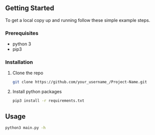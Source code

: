 <!-- GETTING STARTED -->

## Getting Started

To get a local copy up and running follow these simple example steps.

### Prerequisites

- python 3
- pip3

### Installation

1. Clone the repo
   ```sh
   git clone https://github.com/your_username_/Project-Name.git
   ```
2. Install python packages
   ```sh
   pip3 install -r requirements.txt
   ```

<!-- USAGE EXAMPLES -->

## Usage

```sh
python3 main.py -h
```
